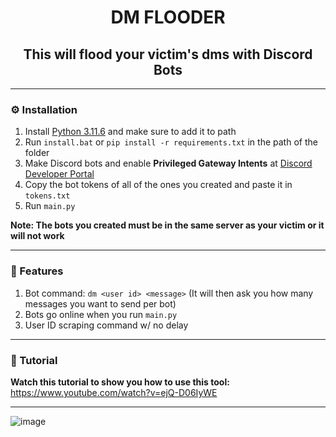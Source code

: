 <h1 align="center">DM FLOODER</h1>
<h2 align="center">This will flood your victim's dms with Discord Bots</h2>

---

### ⚙️ Installation
1. Install [Python 3.11.6](https://www.python.org/downloads/release/python-3116/) and make sure to add it to path
2. Run `install.bat` or `pip install -r requirements.txt` in the path of the folder
3. Make Discord bots and enable **Privileged Gateway Intents** at [Discord Developer Portal](https://discord.com/developers/applications)
4. Copy the bot tokens of all of the ones you created and paste it in `tokens.txt`
5. Run `main.py`

**Note: The bots you created must be in the same server as your victim or it will not work**

---

### 📄 Features
1. Bot command: `dm <user id> <message>` (It will then ask you how many messages you want to send per bot)
2. Bots go online when you run `main.py`
3. User ID scraping command w/ no delay

---

### 📸 Tutorial
**Watch this tutorial to show you how to use this tool:** https://www.youtube.com/watch?v=ejQ-D06IyWE

---

![image](https://github.com/severityc/DM-FLOODER/assets/158026132/1cb83809-5f45-4a0f-8548-627fc27eb675)
